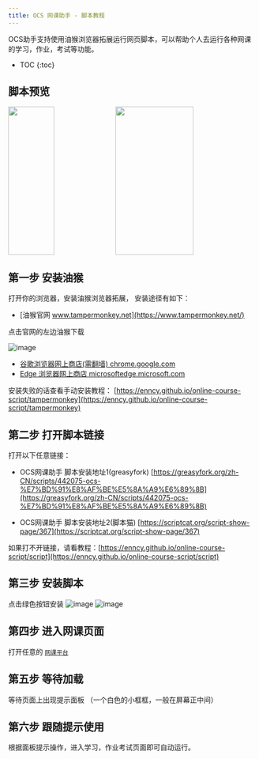 ```yaml
---
title: OCS 网课助手 - 脚本教程
---
```


OCS助手支持使用油猴浏览器拓展运行网页脚本，可以帮助个人去运行各种网课的学习，作业，考试等功能。

* TOC
{:toc}

## 脚本预览

<div style="display: flex">
 <img src="https://user-images.githubusercontent.com/50533276/163658182-6479c0c7-0933-4b4f-915d-5315e7b4fa1c.png" width="43%" height="300px">
 <img src="https://user-images.githubusercontent.com/50533276/163658186-16399de1-8776-4961-b0e5-550b0290da29.png" width="56%" height="300px">
</div>
 


## 第一步 安装油猴

打开你的浏览器，安装油猴浏览器拓展， 安装途径有如下：

-   [油猴官网 www.tampermonkey.net](https://www.tampermonkey.net/) 

点击官网的左边油猴下载

![image](https://user-images.githubusercontent.com/50533276/162660285-063771a2-b923-46e7-a9eb-ddaf513944af.png)


-   [谷歌浏览器网上商店(需翻墙)  chrome.google.com](https://chrome.google.com/webstore/detail/tampermonkey/dhdgffkkebhmkfjojejmpbldmpobfkfo)
-   [Edge 浏览器网上商店 microsoftedge.microsoft.com](https://microsoftedge.microsoft.com/addons/detail/tampermonkey/iikmkjmpaadaobahmlepeloendndfphd?hl=zh-CN)   

安装失败的话查看手动安装教程： [https://enncy.github.io/online-course-script/tampermonkey](https://enncy.github.io/online-course-script/tampermonkey)

## 第二步 打开脚本链接

打开以下任意链接：

- OCS网课助手 脚本安装地址1(greasyfork) [https://greasyfork.org/zh-CN/scripts/442075-ocs-%E7%BD%91%E8%AF%BE%E5%8A%A9%E6%89%8B](https://greasyfork.org/zh-CN/scripts/442075-ocs-%E7%BD%91%E8%AF%BE%E5%8A%A9%E6%89%8B)

- OCS网课助手 脚本安装地址2(脚本猫) [https://scriptcat.org/script-show-page/367](https://scriptcat.org/script-show-page/367)

如果打不开链接，请看教程：[https://enncy.github.io/online-course-script/script](https://enncy.github.io/online-course-script/script)

## 第三步 安装脚本

点击绿色按钮安装
![image](https://user-images.githubusercontent.com/50533276/162660627-ed7eddce-ce37-4f2a-9d0b-67e3b1ce4707.png)
![image](https://user-images.githubusercontent.com/50533276/162660722-ceeeec1e-d154-48f9-a077-a0e04a89e038.png)

## 第四步 进入网课页面

打开任意的 [`网课平台`](#支持的网课平台) 

## 第五步 等待加载

等待页面上出现提示面板 （一个白色的小框框，一般在屏幕正中间）

## 第六步 跟随提示使用

根据面板提示操作，进入学习，作业考试页面即可自动运行。
